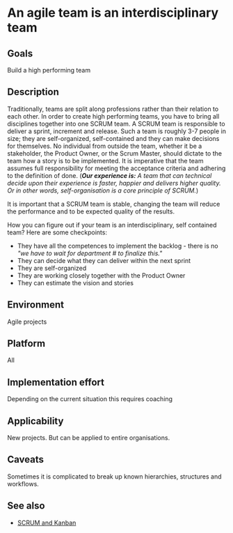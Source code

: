 # An agile team is an interdisciplinary team

## Goals

Build a high performing team

## Description

Traditionally, teams are split along professions rather than their relation to each other. In order to create high performing teams, you have to bring all disciplines together into one SCRUM team. A SCRUM team is responsible to deliver a sprint, increment and release. Such a team is roughly 3-7 people in size; they are self-organized, self-contained and they can make decisions for themselves. No individual from outside the team, whether it be a stakeholder, the Product Owner, or the Scrum Master, should dictate to the team how a story is to be implemented. It is imperative that the team assumes full responsibility for meeting the acceptance criteria and adhering to the definition of done. (***Our experience is:** A team that can technical decide upon their experience is faster, happier and delivers higher quality. Or in other words, self-organisation is a core principle of SCRUM.*)

It is important that a SCRUM team is stable, changing the team will reduce the performance and to be expected quality of the results.

How you can figure out if your team is an interdisciplinary, self contained team? Here are some checkpoints:

- They have all the competences to implement the backlog - there is no *"we have to wait for department # to finalize this."*
- They can decide what they can deliver within the next sprint
- They are self-organized
- They are working closely together with the Product Owner
- They can estimate the vision and stories


## Environment

Agile projects

## Platform

All

## Implementation effort

Depending on the current situation this requires coaching

## Applicability

New projects. But can be applied to entire organisations.

## Caveats

Sometimes it is complicated to break up known hierarchies, structures and workflows.

## See also

- [SCRUM and Kanban](https://toolbox.basyskom.com/22)
